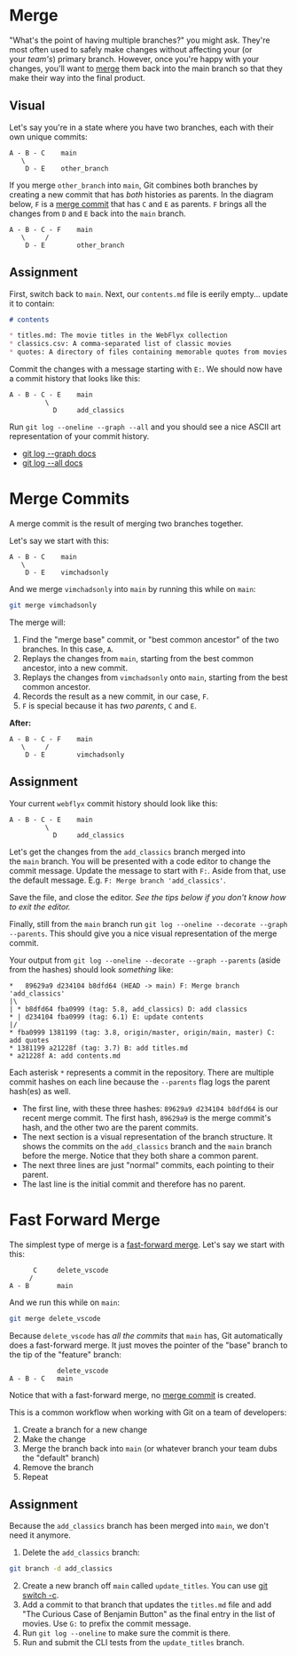 # Merge

"What's the point of having multiple branches?" you might ask. They're most often used to safely make changes without affecting your (or your _team's_) primary branch. However, once you're happy with your changes, you'll want to [merge](https://git-scm.com/docs/git-merge) them back into the main branch so that they make their way into the final product.

## Visual

Let's say you're in a state where you have two branches, each with their own unique commits:

```
A - B - C    main
   \
    D - E    other_branch
```


If you merge `other_branch` into `main`, Git combines both branches by creating a new commit that has _both_ histories as parents. In the diagram below, `F` is a [merge commit](https://git-scm.com/docs/git-merge#_true_merge) that has `C` and `E` as parents. `F` brings all the changes from `D` and `E` back into the `main` branch.

```
A - B - C - F    main
   \     /
    D - E        other_branch
```

## Assignment

First, switch back to `main`. Next, our `contents.md` file is eerily empty... update it to contain:

```md
# contents

* titles.md: The movie titles in the WebFlyx collection
* classics.csv: A comma-separated list of classic movies
* quotes: A directory of files containing memorable quotes from movies
```


Commit the changes with a message starting with `E:`. We should now have a commit history that looks like this:

```
A - B - C - E    main
         \
           D     add_classics
```


Run `git log --oneline --graph --all` and you should see a nice ASCII art representation of your commit history.

- [git log --graph docs](https://git-scm.com/docs/git-log#Documentation/git-log.txt---graph)
- [git log --all docs](https://git-scm.com/docs/git-log#Documentation/git-log.txt---all)

# Merge Commits

A merge commit is the result of merging two branches together.

Let's say we start with this:

```
A - B - C    main
   \
    D - E    vimchadsonly
```


And we merge `vimchadsonly` into `main` by running this while on `main`:

```bash
git merge vimchadsonly
```


The merge will:

1. Find the "merge base" commit, or "best common ancestor" of the two branches. In this case, `A`.
2. Replays the changes from `main`, starting from the best common ancestor, into a new commit.
3. Replays the changes from `vimchadsonly` onto `main`, starting from the best common ancestor.
4. Records the result as a new commit, in our case, `F`.
5. `F` is special because it has _two parents_, `C` and `E`.

**After:**

```
A - B - C - F    main
   \     /
    D - E        vimchadsonly
```

## Assignment

Your current `webflyx` commit history should look like this:

```
A - B - C - E    main
         \
           D     add_classics
```

Let's get the changes from the `add_classics` branch merged into the `main` branch. You will be presented with a code editor to change the commit message. Update the message to start with `F:`. Aside from that, use the default message. E.g. `F: Merge branch 'add_classics'`.

Save the file, and close the editor. _See the tips below if you don't know how to exit the editor._

Finally, still from the `main` branch run `git log --oneline --decorate --graph --parents`. This should give you a nice visual representation of the merge commit.

Your output from `git log --oneline --decorate --graph --parents` (aside from the hashes) should look _something_ like:

```
*   89629a9 d234104 b8dfd64 (HEAD -> main) F: Merge branch 'add_classics'
|\
| * b8dfd64 fba0999 (tag: 5.8, add_classics) D: add classics
* | d234104 fba0999 (tag: 6.1) E: update contents
|/
* fba0999 1381199 (tag: 3.8, origin/master, origin/main, master) C: add quotes
* 1381199 a21228f (tag: 3.7) B: add titles.md
* a21228f A: add contents.md
```

Each asterisk `*` represents a commit in the repository. There are multiple commit hashes on each line because the `--parents` flag logs the parent hash(es) as well.

- The first line, with these three hashes: `89629a9 d234104 b8dfd64` is our recent merge commit. The first hash, `89629a9` is the merge commit's hash, and the other two are the parent commits.
- The next section is a visual representation of the branch structure. It shows the commits on the `add_classics` branch and the `main` branch before the merge. Notice that they both share a common parent.
- The next three lines are just "normal" commits, each pointing to their parent.
- The last line is the initial commit and therefore has no parent.

# Fast Forward Merge

The simplest type of merge is a [fast-forward merge](https://git-scm.com/docs/git-merge#_fast_forward_merge). Let's say we start with this:

```
      C     delete_vscode
     /
A - B       main
```


And we run this while on `main`:

```bash
git merge delete_vscode
```

Because `delete_vscode` has _all the commits_ that `main` has, Git automatically does a fast-forward merge. It just moves the pointer of the "base" branch to the tip of the "feature" branch:

```
            delete_vscode
A - B - C   main
```

Notice that with a fast-forward merge, no [merge commit](https://git-scm.com/docs/git-merge#_true_merge) is created.

This is a common workflow when working with Git on a team of developers:

1. Create a branch for a new change
2. Make the change
3. Merge the branch back into `main` (or whatever branch your team dubs the "default" branch)
4. Remove the branch
5. Repeat

## Assignment

Because the `add_classics` branch has been merged into `main`, we don't need it anymore.

1. Delete the `add_classics` branch:

```bash
git branch -d add_classics
```

2. Create a new branch off `main` called `update_titles`. You can use [git switch -c](https://git-scm.com/docs/git-switch#Documentation/git-switch.txt--cltnew-branchgt).
3. Add a commit to that branch that updates the `titles.md` file and add "The Curious Case of Benjamin Button" as the final entry in the list of movies. Use `G:` to prefix the commit message.
4. Run `git log --oneline` to make sure the commit is there.
5. Run and submit the CLI tests from the `update_titles` branch.

